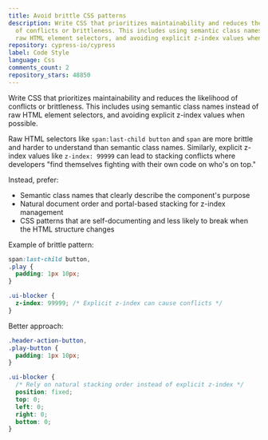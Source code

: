 ```yaml
---
title: Avoid brittle CSS patterns
description: Write CSS that prioritizes maintainability and reduces the likelihood
  of conflicts or brittleness. This includes using semantic class names instead of
  raw HTML element selectors, and avoiding explicit z-index values when possible.
repository: cypress-io/cypress
label: Code Style
language: Css
comments_count: 2
repository_stars: 48850
---
```


Write CSS that prioritizes maintainability and reduces the likelihood of conflicts or brittleness. This includes using semantic class names instead of raw HTML element selectors, and avoiding explicit z-index values when possible.

Raw HTML selectors like `span:last-child button` and `span` are more brittle and harder to understand than semantic class names. Similarly, explicit z-index values like `z-index: 99999` can lead to stacking conflicts where developers "find themselves fighting with their own code on who's on top."

Instead, prefer:
- Semantic class names that clearly describe the component's purpose
- Natural document order and portal-based stacking for z-index management
- CSS patterns that are self-documenting and less likely to break when the HTML structure changes

Example of brittle pattern:
```css
span:last-child button,
.play {
  padding: 1px 10px;
}

.ui-blocker {
  z-index: 99999; /* Explicit z-index can cause conflicts */
}
```

Better approach:
```css
.header-action-button,
.play-button {
  padding: 1px 10px;
}

.ui-blocker {
  /* Rely on natural stacking order instead of explicit z-index */
  position: fixed;
  top: 0;
  left: 0;
  right: 0;
  bottom: 0;
}
```